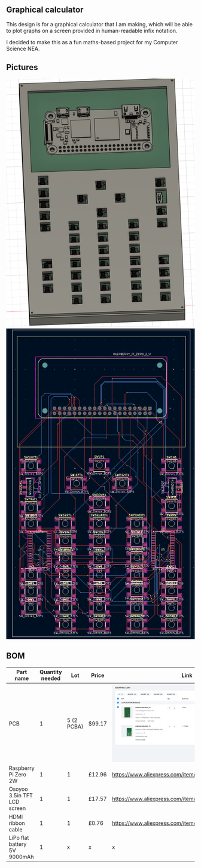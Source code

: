 ## Graphical calculator ##

This design is for a graphical calculator that I am making, which will be able to plot graphs on a screen provided in human-readable infix notation.

I decided to make this as a fun maths-based project for my Computer Science NEA.

## Pictures ##

![3D model](https://github.com/LayanJethwa/graphical-calculator/blob/main/images/30-07.png)
![PCB](https://github.com/LayanJethwa/graphical-calculator/blob/main/images/27-07-2.png)

## BOM ##

|Part name|Quantity needed|Lot|Price|Link|
|-|-|-|-|-|
|PCB|1|5 (2 PCBA)|$99.17|![PCB price](https://github.com/LayanJethwa/graphical-calculator/blob/main/images/jlcpcb.png)|
|Raspberry Pi Zero 2W|1|1|£12.96|https://www.aliexpress.com/item/1005008147614202.html|
|Osoyoo 3.5in TFT LCD screen|1|1|£17.57|https://www.aliexpress.com/item/1005006611580965.html|
|HDMI ribbon cable|1|1|£0.76|https://www.aliexpress.com/item/1005006437300837.html|
|LiPo flat battery 5V 9000mAh|1|x|x|x|
